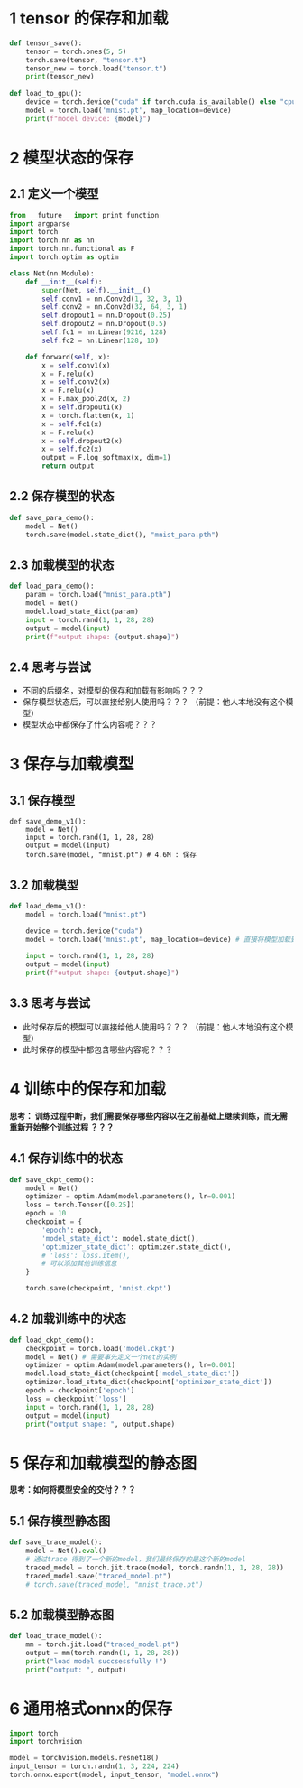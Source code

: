 # 1 tensor 的保存和加载
```python
def tensor_save():
    tensor = torch.ones(5, 5)
    torch.save(tensor, "tensor.t")
    tensor_new = torch.load("tensor.t")
    print(tensor_new)
    
def load_to_gpu():
    device = torch.device("cuda" if torch.cuda.is_available() else "cpu")
    model = torch.load('mnist.pt', map_location=device)
    print(f"model device: {model}")
```

# 2 模型状态的保存
## 2.1 定义一个模型
```python
from __future__ import print_function
import argparse
import torch
import torch.nn as nn
import torch.nn.functional as F
import torch.optim as optim

class Net(nn.Module):
    def __init__(self):
        super(Net, self).__init__()
        self.conv1 = nn.Conv2d(1, 32, 3, 1)
        self.conv2 = nn.Conv2d(32, 64, 3, 1)
        self.dropout1 = nn.Dropout(0.25)
        self.dropout2 = nn.Dropout(0.5)
        self.fc1 = nn.Linear(9216, 128)
        self.fc2 = nn.Linear(128, 10)

    def forward(self, x):
        x = self.conv1(x)
        x = F.relu(x)
        x = self.conv2(x)
        x = F.relu(x)
        x = F.max_pool2d(x, 2)
        x = self.dropout1(x)
        x = torch.flatten(x, 1)
        x = self.fc1(x)
        x = F.relu(x)
        x = self.dropout2(x)
        x = self.fc2(x)
        output = F.log_softmax(x, dim=1)
        return output
```

## 2.2 保存模型的状态
```python
def save_para_demo():
    model = Net()
    torch.save(model.state_dict(), "mnist_para.pth")
```

## 2.3 加载模型的状态
```python
def load_para_demo():
    param = torch.load("mnist_para.pth")
    model = Net()
    model.load_state_dict(param)
    input = torch.rand(1, 1, 28, 28)
    output = model(input)   
    print(f"output shape: {output.shape}")
```

## 2.4 思考与尝试
- 不同的后缀名，对模型的保存和加载有影响吗？？？
- 保存模型状态后，可以直接给别人使用吗？？？ （前提：他人本地没有这个模型）
- 模型状态中都保存了什么内容呢？？？

# 3 保存与加载模型
## 3.1 保存模型
```
def save_demo_v1():
    model = Net()
    input = torch.rand(1, 1, 28, 28)
    output = model(input)
    torch.save(model, "mnist.pt") # 4.6M : 保存
```
## 3.2 加载模型
```python
def load_demo_v1():
    model = torch.load("mnist.pt")

    device = torch.device("cuda")
    model = torch.load('mnist.pt', map_location=device) # 直接将模型加载到device上
    
    input = torch.rand(1, 1, 28, 28)
    output = model(input)
    print(f"output shape: {output.shape}")
```

## 3.3 思考与尝试
- 此时保存后的模型可以直接给他人使用吗？？？ （前提：他人本地没有这个模型）
- 此时保存的模型中都包含哪些内容呢？？？
    

# 4 训练中的保存和加载

**思考： 训练过程中断，我们需要保存哪些内容以在之前基础上继续训练，而无需重新开始整个训练过程 ？？？**

## 4.1 保存训练中的状态
```python
def save_ckpt_demo():
    model = Net()
    optimizer = optim.Adam(model.parameters(), lr=0.001)
    loss = torch.Tensor([0.25])
    epoch = 10
    checkpoint = {
        'epoch': epoch,
        'model_state_dict': model.state_dict(),
        'optimizer_state_dict': optimizer.state_dict(),
        # 'loss': loss.item(),
        # 可以添加其他训练信息
    }

    torch.save(checkpoint, 'mnist.ckpt')
```

## 4.2 加载训练中的状态
```python
def load_ckpt_demo():
    checkpoint = torch.load('model.ckpt')
    model = Net() # 需要事先定义一个net的实例
    optimizer = optim.Adam(model.parameters(), lr=0.001)
    model.load_state_dict(checkpoint['model_state_dict'])
    optimizer.load_state_dict(checkpoint['optimizer_state_dict'])
    epoch = checkpoint['epoch']
    loss = checkpoint['loss']
    input = torch.rand(1, 1, 28, 28)
    output = model(input)
    print("output shape: ", output.shape)
```

# 5 保存和加载模型的静态图

**思考：如何将模型安全的交付？？？** <br>

## 5.1 保存模型静态图
```python
def save_trace_model():
    model = Net().eval()
    # 通过trace 得到了一个新的model，我们最终保存的是这个新的model
    traced_model = torch.jit.trace(model, torch.randn(1, 1, 28, 28))
    traced_model.save("traced_model.pt")
    # torch.save(traced_model, "mnist_trace.pt")
```

## 5.2 加载模型静态图
```python
def load_trace_model():
    mm = torch.jit.load("traced_model.pt")
    output = mm(torch.randn(1, 1, 28, 28))
    print("load model succsessfully !")
    print("output: ", output)
```

# 6 通用格式onnx的保存
```python
import torch
import torchvision

model = torchvision.models.resnet18()
input_tensor = torch.randn(1, 3, 224, 224)
torch.onnx.export(model, input_tensor, "model.onnx")
```


